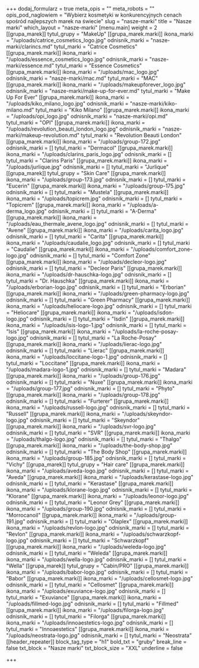 +++
dodaj_formularz = true
meta_opis = ""
meta_robots = ""
opis_pod_naglowiem = "Wybierz kosmetyki w konkurencyjnych cenach<br>spośród najlepszych marek na świecie"
slug = "nasze-marki"
title = "Nasze marki"
which_layout = "nasze-marki"
[menu.main]
weight = 2
[[grupa_marek]]
tytul_grupy = "MakeUp"
[[grupa_marek.marki]]
ikona_marki = "/uploads/catrice_cosmetics_logo.jpg"
odnisnik_marki = "nasze-marki/clarincs.md"
tytul_marki = "Catrice Cosmetics"
[[grupa_marek.marki]]
ikona_marki = "/uploads/essence_cosmetics_logo.jpg"
odnisnik_marki = "nasze-marki/essence.md"
tytul_marki = "Essence Cosmetics"
[[grupa_marek.marki]]
ikona_marki = "/uploads/mac_logo.jpg"
odnisnik_marki = "nasze-marki/mac.md"
tytul_marki = "MAC"
[[grupa_marek.marki]]
ikona_marki = "/uploads/makeupforever_logo.jpg"
odnisnik_marki = "nasze-marki/make-up-for-ever.md"
tytul_marki = "Make Up For Ever"
[[grupa_marek.marki]]
ikona_marki = "/uploads/kiko_milano_logo.jpg"
odnisnik_marki = "nasze-marki/kiko-milano.md"
tytul_marki = "Kiko Milano"
[[grupa_marek.marki]]
ikona_marki = "/uploads/opi_logo.jpg"
odnisnik_marki = "nasze-marki/opi.md"
tytul_marki = "OPI"
[[grupa_marek.marki]]
ikona_marki = "/uploads/revolution_beauti_london_logo.jpg"
odnisnik_marki = "nasze-marki/makeup-revolution.md"
tytul_marki = "Revolution Beauti London"
[[grupa_marek.marki]]
ikona_marki = "/uploads/group-172.jpg"
odnisnik_marki = []
tytul_marki = "Dermacol"
[[grupa_marek.marki]]
ikona_marki = "/uploads/clarins_paris_logo.jpg"
odnisnik_marki = []
tytul_marki = "Clarins Paris"
[[grupa_marek.marki]]
ikona_marki = "/uploads/jurlique.jpg"
odnisnik_marki = []
tytul_marki = "Jurlique"
[[grupa_marek]]
tytul_grupy = "Skin Care"
[[grupa_marek.marki]]
ikona_marki = "/uploads/group-173.jpg"
odnisnik_marki = []
tytul_marki = "Eucerin"
[[grupa_marek.marki]]
ikona_marki = "/uploads/group-175.jpg"
odnisnik_marki = []
tytul_marki = "Mustela"
[[grupa_marek.marki]]
ikona_marki = "/uploads/topicrem.jpg"
odnisnik_marki = []
tytul_marki = "Topicrem"
[[grupa_marek.marki]]
ikona_marki = "/uploads/a-derma_logo.jpg"
odnisnik_marki = []
tytul_marki = "A-Derma"
[[grupa_marek.marki]]
ikona_marki = "/uploads/eau_thermale_avene_logo.jpg"
odnisnik_marki = []
tytul_marki = "Avene"
[[grupa_marek.marki]]
ikona_marki = "/uploads/carita_logo.jpg"
odnisnik_marki = []
tytul_marki = "Carita"
[[grupa_marek.marki]]
ikona_marki = "/uploads/caudalie_logo.jpg"
odnisnik_marki = []
tytul_marki = "Caudalie"
[[grupa_marek.marki]]
ikona_marki = "/uploads/comfort_zone-logo.jpg"
odnisnik_marki = []
tytul_marki = "Comfort Zone"
[[grupa_marek.marki]]
ikona_marki = "/uploads/decleor-logo.jpg"
odnisnik_marki = []
tytul_marki = "Decleor Paris"
[[grupa_marek.marki]]
ikona_marki = "/uploads/dr-hauschka-logo.jpg"
odnisnik_marki = []
tytul_marki = "Dr. Hauschka"
[[grupa_marek.marki]]
ikona_marki = "/uploads/erborian-logo.jpg"
odnisnik_marki = []
tytul_marki = "Erborian"
[[grupa_marek.marki]]
ikona_marki = "/uploads/green-pharmacy-logo.jpg"
odnisnik_marki = []
tytul_marki = "Green Pharmacy"
[[grupa_marek.marki]]
ikona_marki = "/uploads/heliocare-logo.jpg"
odnisnik_marki = []
tytul_marki = "Heliocare"
[[grupa_marek.marki]]
ikona_marki = "/uploads/isdon-logo.jpg"
odnisnik_marki = []
tytul_marki = "Isdin"
[[grupa_marek.marki]]
ikona_marki = "/uploads/isis-logo-1.jpg"
odnisnik_marki = []
tytul_marki = "Isis"
[[grupa_marek.marki]]
ikona_marki = "/uploads/la-roche-posay-logo.jpg"
odnisnik_marki = []
tytul_marki = "La Roche-Posay"
[[grupa_marek.marki]]
ikona_marki = "/uploads/lierac-logo.jpg"
odnisnik_marki = []
tytul_marki = "Lierac"
[[grupa_marek.marki]]
ikona_marki = "/uploads/loccitane-logo-1.jpg"
odnisnik_marki = []
tytul_marki = "Loccitane"
[[grupa_marek.marki]]
ikona_marki = "/uploads/madara-logo-1.jpg"
odnisnik_marki = []
tytul_marki = "Madara"
[[grupa_marek.marki]]
ikona_marki = "/uploads/group-176.jpg"
odnisnik_marki = []
tytul_marki = "Nuxe"
[[grupa_marek.marki]]
ikona_marki = "/uploads/group-177.jpg"
odnisnik_marki = []
tytul_marki = "Phyto"
[[grupa_marek.marki]]
ikona_marki = "/uploads/group-178.jpg"
odnisnik_marki = []
tytul_marki = "Furterer"
[[grupa_marek.marki]]
ikona_marki = "/uploads/russell-logo.jpg"
odnisnik_marki = []
tytul_marki = "Russell"
[[grupa_marek.marki]]
ikona_marki = "/uploads/skeyndor-logo.jpg"
odnisnik_marki = []
tytul_marki = "Skeyndor"
[[grupa_marek.marki]]
ikona_marki = "/uploads/svr-logo.jpg"
odnisnik_marki = []
tytul_marki = "SVR"
[[grupa_marek.marki]]
ikona_marki = "/uploads/thalgo-logo.jpg"
odnisnik_marki = []
tytul_marki = "Thalgo"
[[grupa_marek.marki]]
ikona_marki = "/uploads/the-body-shop.jpg"
odnisnik_marki = []
tytul_marki = "The Body Shop"
[[grupa_marek.marki]]
ikona_marki = "/uploads/group-185.jpg"
odnisnik_marki = []
tytul_marki = "Vichy"
[[grupa_marek]]
tytul_grupy = "Hair care"
[[grupa_marek.marki]]
ikona_marki = "/uploads/aveda-logo.jpg"
odnisnik_marki = []
tytul_marki = "Aveda"
[[grupa_marek.marki]]
ikona_marki = "/uploads/kerastase-logo.jpg"
odnisnik_marki = []
tytul_marki = "Kerastase"
[[grupa_marek.marki]]
ikona_marki = "/uploads/klorane-logo.jpg"
odnisnik_marki = []
tytul_marki = "Klorane"
[[grupa_marek.marki]]
ikona_marki = "/uploads/leonor-logo.jpg"
odnisnik_marki = []
tytul_marki = "Leonor Grey"
[[grupa_marek.marki]]
ikona_marki = "/uploads/group-190.jpg"
odnisnik_marki = []
tytul_marki = "Morrocanoil"
[[grupa_marek.marki]]
ikona_marki = "/uploads/group-191.jpg"
odnisnik_marki = []
tytul_marki = "Olaplex"
[[grupa_marek.marki]]
ikona_marki = "/uploads/revlon-logo.jpg"
odnisnik_marki = []
tytul_marki = "Revlon"
[[grupa_marek.marki]]
ikona_marki = "/uploads/schwarzkopf-logo.jpg"
odnisnik_marki = []
tytul_marki = "Schwarzkopf"
[[grupa_marek.marki]]
ikona_marki = "/uploads/weleda-logo.jpg"
odnisnik_marki = []
tytul_marki = "Weleda"
[[grupa_marek.marki]]
ikona_marki = "/uploads/wella-logo.jpg"
odnisnik_marki = []
tytul_marki = "Wella"
[[grupa_marek]]
tytul_grupy = "Cabin/PRO"
[[grupa_marek.marki]]
ikona_marki = "/uploads/babor-logo.jpg"
odnisnik_marki = []
tytul_marki = "Babor"
[[grupa_marek.marki]]
ikona_marki = "/uploads/cellosmet-logo.jpg"
odnisnik_marki = []
tytul_marki = "Cellosmet"
[[grupa_marek.marki]]
ikona_marki = "/uploads/exuviance-logo.jpg"
odnisnik_marki = []
tytul_marki = "Exuviance"
[[grupa_marek.marki]]
ikona_marki = "/uploads/fillmed-logo.jpg"
odnisnik_marki = []
tytul_marki = "Fillmed"
[[grupa_marek.marki]]
ikona_marki = "/uploads/filorga-logo.jpg"
odnisnik_marki = []
tytul_marki = "Filorga"
[[grupa_marek.marki]]
ikona_marki = "/uploads/innoaestetics-logo.jpg"
odnisnik_marki = []
tytul_marki = "Innoaestetics"
[[grupa_marek.marki]]
ikona_marki = "/uploads/neostrata-logo.jpg"
odnisnik_marki = []
tytul_marki = "Neostrata"
[[header_repeater]]
block_tag_type = "h1"
bold_txt = "gruby"
break_line = false
txt_block = "Nasze marki"
txt_block_size = "XXL"
underline = false

+++
